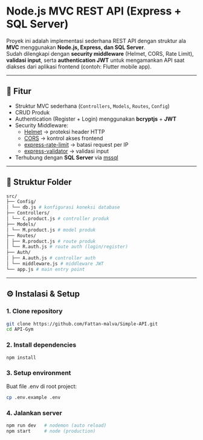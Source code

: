 # Node.js MVC REST API (Express + SQL Server)

Proyek ini adalah implementasi sederhana REST API dengan struktur ala **MVC** menggunakan **Node.js, Express, dan SQL Server**.  
Sudah dilengkapi dengan **security middleware** (Helmet, CORS, Rate Limit), **validasi input**, serta **authentication JWT** untuk mengamankan API saat diakses dari aplikasi frontend (contoh: Flutter mobile app).

---

## 🚀 Fitur
- Struktur MVC sederhana (`Controllers`, `Models`, `Routes`, `Config`)
- CRUD Produk
- Authentication (Register + Login) menggunakan **bcryptjs** + **JWT**
- Security Middleware:
  - [Helmet](https://www.npmjs.com/package/helmet) → proteksi header HTTP
  - [CORS](https://www.npmjs.com/package/cors) → kontrol akses frontend
  - [express-rate-limit](https://www.npmjs.com/package/express-rate-limit) → batasi request per IP
  - [express-validator](https://express-validator.github.io/docs/) → validasi input
- Terhubung dengan **SQL Server** via [mssql](https://www.npmjs.com/package/mssql)

---

## 📂 Struktur Folder
``` bash
src/
├── Config/
│ └── db.js # konfigurasi koneksi database
├── Controllers/
│ └── C.product.js # controller produk
├── Models/
│ └── M.product.js # model produk
├── Routes/
│ ├── R.product.js # route produk
│ └── R.auth.js # route auth (login/register)
├── Auth/
│ ├── A.auth.js # controller auth
│ └── middleware.js # middleware JWT
└── app.js # main entry point
```


---

## ⚙️ Instalasi & Setup

### 1. Clone repository
```bash
git clone https://github.com/Fattan-malva/Simple-API.git
cd API-Gym
```
### 2. Install dependencies
```bash
npm install
```
### 3. Setup environment

Buat file .env di root project:

```bash
cp .env.example .env
```

### 4. Jalankan server
```bash
npm run dev   # nodemon (auto reload)
npm start     # node (production)
```

